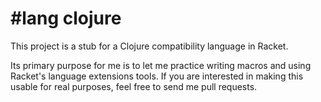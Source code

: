 \#lang clojure
=============

This project is a stub for a Clojure compatibility language in Racket.

Its primary purpose for me is to let me practice writing macros and using
Racket's language extensions tools. If you are interested in making this
usable for real purposes, feel free to send me pull requests.
